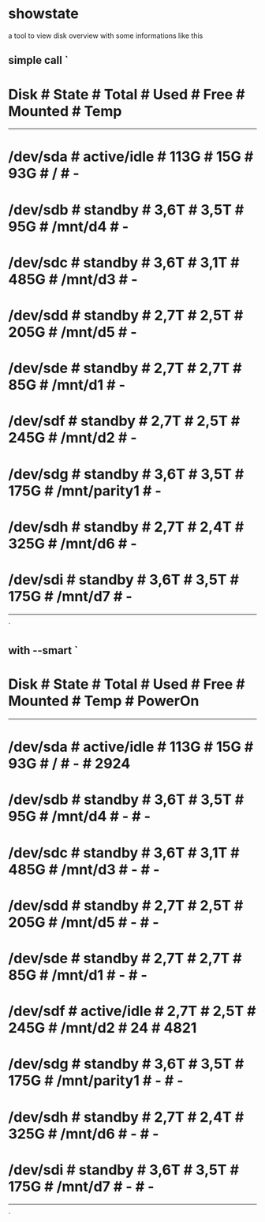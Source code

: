 # showstate

a tool to view disk overview with some informations like this

simple call
`
-------------------------------------------------------------------------------------
#       Disk #          State #   Total #    Used #    Free #       Mounted #  Temp
-------------------------------------------------------------------------------------
#   /dev/sda #    active/idle #    113G #     15G #     93G #             / #     - #
#   /dev/sdb #        standby #    3,6T #    3,5T #     95G #       /mnt/d4 #     - #
#   /dev/sdc #        standby #    3,6T #    3,1T #    485G #       /mnt/d3 #     - #
#   /dev/sdd #        standby #    2,7T #    2,5T #    205G #       /mnt/d5 #     - #
#   /dev/sde #        standby #    2,7T #    2,7T #     85G #       /mnt/d1 #     - #
#   /dev/sdf #        standby #    2,7T #    2,5T #    245G #       /mnt/d2 #     - #
#   /dev/sdg #        standby #    3,6T #    3,5T #    175G #  /mnt/parity1 #     - #
#   /dev/sdh #        standby #    2,7T #    2,4T #    325G #       /mnt/d6 #     - #
#   /dev/sdi #        standby #    3,6T #    3,5T #    175G #       /mnt/d7 #     - #
-------------------------------------------------------------------------------------
`

with --smart
`
------------------------------------------------------------------------------------------------
#       Disk #          State #   Total #    Used #    Free #       Mounted #  Temp #  PowerOn
------------------------------------------------------------------------------------------------
#   /dev/sda #    active/idle #    113G #     15G #     93G #             / #     - #     2924 #
#   /dev/sdb #        standby #    3,6T #    3,5T #     95G #       /mnt/d4 #     - #        - #
#   /dev/sdc #        standby #    3,6T #    3,1T #    485G #       /mnt/d3 #     - #        - #
#   /dev/sdd #        standby #    2,7T #    2,5T #    205G #       /mnt/d5 #     - #        - #
#   /dev/sde #        standby #    2,7T #    2,7T #     85G #       /mnt/d1 #     - #        - #
#   /dev/sdf #    active/idle #    2,7T #    2,5T #    245G #       /mnt/d2 #    24 #     4821 #
#   /dev/sdg #        standby #    3,6T #    3,5T #    175G #  /mnt/parity1 #     - #        - #
#   /dev/sdh #        standby #    2,7T #    2,4T #    325G #       /mnt/d6 #     - #        - #
#   /dev/sdi #        standby #    3,6T #    3,5T #    175G #       /mnt/d7 #     - #        - #
------------------------------------------------------------------------------------------------
`
